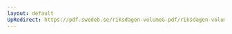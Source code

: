 ```yaml
---
layout: default
UpRedirect: https://pdf.swedeb.se/riksdagen-volumeG-pdf/riksdagen-volumeG-pdf/data/200203/reg_200203/reg_200203_0060.pdf
---
```

